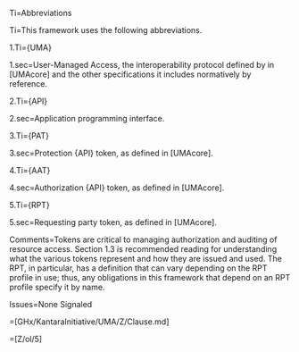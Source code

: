 Ti=Abbreviations

Ti=This framework uses the following abbreviations.

1.Ti={UMA}

1.sec=User-Managed Access, the interoperability protocol defined by in [UMAcore] and the other specifications it includes normatively by reference. 
    
2.Ti={API}

2.sec=Application programming interface. 
    
3.Ti={PAT}
        
3.sec=Protection {API} token, as defined in [UMAcore]. 
    
4.Ti={AAT}

4.sec=Authorization {API} token, as defined in [UMAcore]. 
    
5.Ti={RPT}
        
5.sec=Requesting party token, as defined in [UMAcore]. 

Comments=Tokens are critical to managing authorization and auditing of resource access. Section 1.3 is recommended reading for understanding what the various tokens represent and how they are issued and used. The RPT, in particular, has a definition that can vary depending on the RPT profile in use; thus, any obligations in this framework that depend on an RPT profile specify it by name.

Issues=None Signaled

=[GHx/KantaraInitiative/UMA/Z/Clause.md]

=[Z/ol/5]